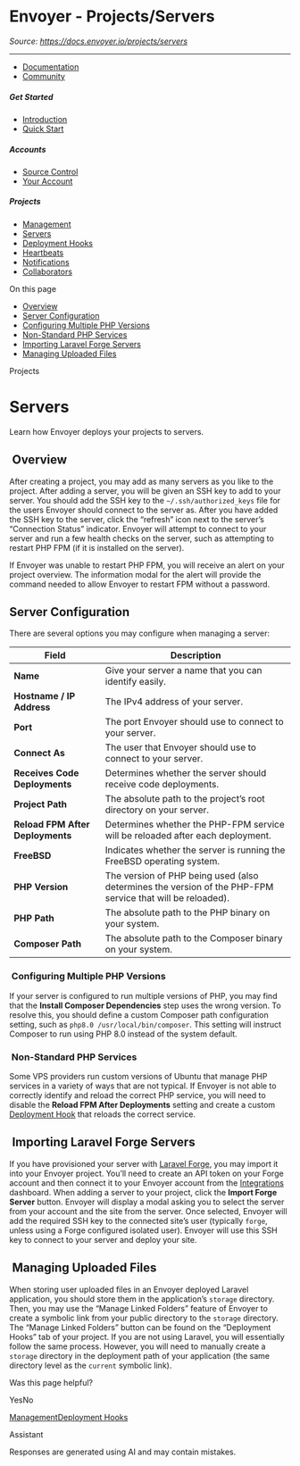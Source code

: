 # Envoyer - Projects/Servers

*Source: https://docs.envoyer.io/projects/servers*

---

- [Documentation](/introduction)
- [Community](https://discord.com/invite/laravel)

##### Get Started

- [Introduction](/introduction)
- [Quick Start](/quick-start)

##### Accounts

- [Source Control](/accounts/source-control)
- [Your Account](/accounts/your-account)

##### Projects

- [Management](/projects/management)
- [Servers](/projects/servers)
- [Deployment Hooks](/projects/deployment-hooks)
- [Heartbeats](/projects/heartbeats)
- [Notifications](/projects/notifications)
- [Collaborators](/projects/collaborators)

On this page

- [Overview](#overview)
- [Server Configuration](#server-configuration)
- [Configuring Multiple PHP Versions](#configuring-multiple-php-versions)
- [Non-Standard PHP Services](#non-standard-php-services)
- [Importing Laravel Forge Servers](#importing-laravel-forge-servers)
- [Managing Uploaded Files](#managing-uploaded-files)

Projects

# Servers

Learn how Envoyer deploys your projects to servers.

## [​](#overview) Overview

After creating a project, you may add as many servers as you like to the project. After adding a server, you will be given an SSH key to add to your server. You should add the SSH key to the `~/.ssh/authorized_keys` file for the users Envoyer should connect to the server as.
After you have added the SSH key to the server, click the “refresh” icon next to the server’s “Connection Status” indicator. Envoyer will attempt to connect to your server and run a few health checks on the server, such as attempting to restart PHP FPM (if it is installed on the server).

If Envoyer was unable to restart PHP FPM, you will receive an alert on your project overview. The information modal for the alert will provide the command needed to allow Envoyer to restart FPM without a password.

## [​](#server-configuration) Server Configuration

There are several options you may configure when managing a server:

| **Field** | Description |
| --- | --- |
| **Name** | Give your server a name that you can identify easily. |
| **Hostname / IP Address** | The IPv4 address of your server. |
| **Port** | The port Envoyer should use to connect to your server. |
| **Connect As** | The user that Envoyer should use to connect to your server. |
| **Receives Code Deployments** | Determines whether the server should receive code deployments. |
| **Project Path** | The absolute path to the project’s root directory on your server. |
| **Reload FPM After Deployments** | Determines whether the PHP-FPM service will be reloaded after each deployment. |
| **FreeBSD** | Indicates whether the server is running the FreeBSD operating system. |
| **PHP Version** | The version of PHP being used (also determines the version of the PHP-FPM service that will be reloaded). |
| **PHP Path** | The absolute path to the PHP binary on your system. |
| **Composer Path** | The absolute path to the Composer binary on your system. |

### [​](#configuring-multiple-php-versions) Configuring Multiple PHP Versions

If your server is configured to run multiple versions of PHP, you may find that the **Install Composer Dependencies** step uses the wrong version. To resolve this, you should define a custom Composer path configuration setting, such as `php8.0 /usr/local/bin/composer`. This setting will instruct Composer to run using PHP 8.0 instead of the system default.

### [​](#non-standard-php-services) Non-Standard PHP Services

Some VPS providers run custom versions of Ubuntu that manage PHP services in a variety of ways that are not typical. If Envoyer is not able to correctly identify and reload the correct PHP service, you will need to disable the **Reload FPM After Deployments** setting and create a custom [Deployment Hook](/projects/deployment-hooks) that reloads the correct service.

## [​](#importing-laravel-forge-servers) Importing Laravel Forge Servers

If you have provisioned your server with [Laravel Forge](https://forge.laravel.com), you may import it into your Envoyer project. You’ll need to create an API token on your Forge account and then connect it to your Envoyer account from the [Integrations](https://envoyer.io/user/profile#/integrations) dashboard.
When adding a server to your project, click the **Import Forge Server** button. Envoyer will display a modal asking you to select the server from your account and the site from the server.
Once selected, Envoyer will add the required SSH key to the connected site’s user (typically `forge`, unless using a Forge configured isolated user). Envoyer will use this SSH key to connect to your server and deploy your site.

## [​](#managing-uploaded-files) Managing Uploaded Files

When storing user uploaded files in an Envoyer deployed Laravel application, you should store them in the application’s `storage` directory. Then, you may use the “Manage Linked Folders” feature of Envoyer to create a symbolic link from your public directory to the `storage` directory. The “Manage Linked Folders” button can be found on the “Deployment Hooks” tab of your project.
If you are not using Laravel, you will essentially follow the same process. However, you will need to manually create a `storage` directory in the deployment path of your application (the same directory level as the `current` symbolic link).

Was this page helpful?

YesNo

[Management](/projects/management)[Deployment Hooks](/projects/deployment-hooks)

Assistant

Responses are generated using AI and may contain mistakes.
